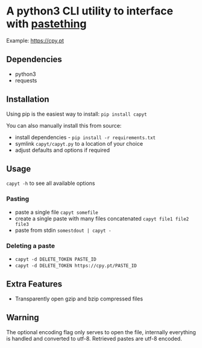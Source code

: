 # A python3 CLI utility to interface with [pastething](https://github.com/lbatalha/pastething)

Example: https://cpy.pt

## Dependencies

* python3
* requests

## Installation

Using pip is the easiest way to install:
`pip install capyt`

You can also manually install this from source:
* install dependencies - `pip install -r requirements.txt`
* symlink `capyt/capyt.py` to a location of your choice
* adjust defaults and options if required

## Usage

`capyt -h` to see all available options

### Pasting

- paste a single file `capyt somefile`
- create a single paste with many files concatenated `capyt file1 file2 file3`
- paste from stdin `somestdout | capyt -`

### Deleting a paste

- `capyt -d DELETE_TOKEN PASTE_ID`
- `capyt -d DELETE_TOKEN https://cpy.pt/PASTE_ID`

## Extra Features

* Transparently open gzip and bzip compressed files

## Warning

The optional encoding flag only serves to open the file, internally everything is handled and converted to utf-8.
Retrieved pastes are utf-8 encoded.
